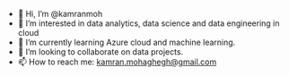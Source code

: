 - 👋 Hi, I’m @kamranmoh
- 👀 I’m interested in data analytics, data science and data engineering in cloud
- 🌱 I’m currently learning Azure cloud and machine learning.
- 💞️ I’m looking to collaborate on data projects.
- 📫 How to reach me: kamran.mohaghegh@gmail.com

<!---
kamranmoh/kamranmoh is a ✨ special ✨ repository because its `README.md` (this file) appears on your GitHub profile.
You can click the Preview link to take a look at your changes.
--->
